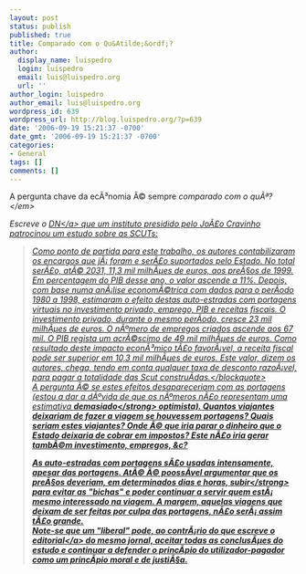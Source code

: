 ```yaml
---
layout: post
status: publish
published: true
title: Comparado com o Qu&Atilde;&ordf;?
author:
  display_name: luispedro
  login: luispedro
  email: luis@luispedro.org
  url: ''
author_login: luispedro
author_email: luis@luispedro.org
wordpress_id: 639
wordpress_url: http://blog.luispedro.org/?p=639
date: '2006-09-19 15:21:37 -0700'
date_gmt: '2006-09-19 15:21:37 -0700'
categories:
- General
tags: []
comments: []
---
```

<p>A pergunta chave da ec&Atilde;&sup3;nomia &Atilde;&copy; sempre <em>comparado com o qu&Atilde;&ordf;?<&#47;em></p>
<p>Escreve o <a href="http:&#47;&#47;dn.sapo.pt&#47;2006&#47;09&#47;19&#47;economia&#47;crescimento_pib_cobre_encargos.html">DN<&#47;a> que um instituto presidido pelo Jo&Atilde;&pound;o Cravinho patrocinou um estudo sobre as SCUTs:</p>
<blockquote><p>Como ponto de partida para este trabalho, os autores contabilizaram os encargos que j&Atilde;&iexcl; foram e ser&Atilde;&pound;o suportados pelo Estado. No total ser&Atilde;&pound;o, at&Atilde;&copy; 2031, 11,3 mil milh&Atilde;&micro;es de euros, aos pre&Atilde;&sect;os de 1999. Em percentagem do PIB desse ano, o valor ascende a 11%. Depois, com base numa an&Atilde;&iexcl;lise econom&Atilde;&copy;trica com dados para o per&Atilde;&shy;odo 1980 a 1998, estimaram o efeito destas auto-estradas com portagens virtuais no investimento privado, emprego, PIB e receitas fiscais. O investimento privado, durante o mesmo per&Atilde;&shy;odo, cresce 23 mil milh&Atilde;&micro;es de euros. O n&Atilde;&ordm;mero de empregos criados ascende aos 67 mil. O PIB regista um acr&Atilde;&copy;scimo de 49 mil milh&Atilde;&micro;es de euros. Como resultado deste impacto econ&Atilde;&sup3;mico t&Atilde;&pound;o favor&Atilde;&iexcl;vel, a receita fiscal pode ser superior em 10,3 mil milh&Atilde;&micro;es de euros. Este valor, dizem os autores, chega, tendo em conta qualquer taxa de desconto razo&Atilde;&iexcl;vel, para pagar a totalidade das Scut constru&Atilde;&shy;das.<&#47;blockquote><br />
A pergunta &Atilde;&copy; se estes efeitos desapareceriam com as portagens (estou a dar a d&Atilde;&ordm;vida de que os n&Atilde;&ordm;meros n&Atilde;&pound;o representam uma estimativa <strong>demasiado<&#47;strong> optimista). Quantos viajantes deixariam de fazer a viagem se houvessem portagens? Quais seriam estes viajantes? Onde &Atilde;&copy; que iria parar o dinheiro que o Estado deixaria de cobrar em impostos? Este n&Atilde;&pound;o iria gerar tamb&Atilde;&copy;m investimento, empregos, &c?</p>
<p>As auto-estradas com portagens s&Atilde;&pound;o usadas intensamente, apesar das portagens. At&Atilde;&copy; &Atilde;&copy; pooss&Atilde;&shy;vel argumentar que os pre&Atilde;&sect;os deveriam, em determinados dias e horas, <strong>subir<&#47;strong> para evitar as "bichas" e poder continuar a servir quem est&Atilde;&iexcl; mesmo interessado na viagem. A margem, aquelas viagens que deixam de ser feitas por culpa das portagens, n&Atilde;&pound;o ser&Atilde;&iexcl; assim t&Atilde;&pound;o grande.<br />
Note-se que um "liberal" pode, ao contr&Atilde;&iexcl;rio do que escreve o <a href="http:&#47;&#47;dn.sapo.pt&#47;2006&#47;09&#47;19&#47;editorial&#47;index.html">editorial<&#47;a> do mesmo jornal, aceitar todas as conclus&Atilde;&micro;es do estudo e continuar a defender o princ&Atilde;&shy;pio do utilizador-pagador como um princ&Atilde;&shy;pio moral e de justi&Atilde;&sect;a.</p>
